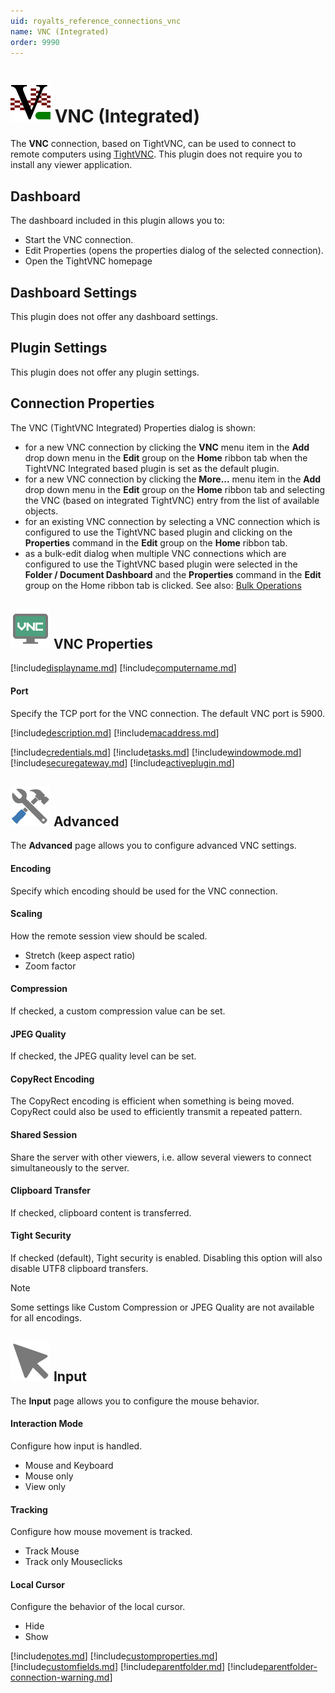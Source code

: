 ```yaml
---
uid: royalts_reference_connections_vnc
name: VNC (Integrated)
order: 9990
---
```


# ![](/r2023/images/RoyalTS/Plugins/Connections/VncTightIntegrated/SVG_PluginIcon_32.svg#img_header) VNC (Integrated)

The **VNC** connection, based on TightVNC, can be used to connect to remote computers using [TightVNC](http://www.tightvnc.com/). This plugin does not require you to install any viewer application.

## Dashboard

The dashboard included in this plugin allows you to:

- Start the VNC connection.
- Edit Properties (opens the properties dialog of the selected connection).
- Open the TightVNC homepage

## Dashboard Settings

This plugin does not offer any dashboard settings.

## Plugin Settings

This plugin does not offer any plugin settings.

## Connection Properties

The VNC (TightVNC Integrated) Properties dialog is shown:

- for a new VNC connection by clicking the **VNC** menu item in the **Add** drop down menu in the **Edit** group on the **Home** ribbon tab when the TightVNC Integrated based plugin is set as the default plugin.
- for a new VNC connection by clicking the **More...** menu item in the **Add** drop down menu in the **Edit** group on the **Home** ribbon tab and selecting the VNC (based on integrated TightVNC) entry from the list of available objects.
- for an existing VNC connection by selecting a VNC connection which is configured to use the TightVNC based plugin and clicking on the **Properties** command in the **Edit** group on the **Home** ribbon tab.
- as a bulk-edit dialog when multiple VNC connections which are configured to use the TightVNC based plugin were selected in the **Folder / Document Dashboard** and the **Properties** command in the **Edit** group on the Home ribbon tab is clicked. See also: [Bulk Operations](xref:royalts_tutorials_bulk)

## ![](/r2023/images/RoyalTS/Plugins/Connections/VncTightIntegrated/SVG_PluginIconConnection_32.svg#img_header) VNC Properties

[!include[displayname.md](~/royalts/_shared/displayname.md)]
[!include[computername.md](~/royalts/_shared/computername.md)]

#### Port

Specify the TCP port for the VNC connection. The default VNC port is 5900.

[!include[description.md](~/royalts/_shared/description.md)]
[!include[macaddress.md](~/royalts/_shared/macaddress.md)]

[!include[credentials.md](~/royalts/_shared/credentials.md)]
[!include[tasks.md](~/royalts/_shared/tasks.md)]
[!include[windowmode.md](~/royalts/_shared/windowmode.md)]
[!include[securegateway.md](~/royalts/_shared/securegateway.md)]
[!include[activeplugin.md](~/royalts/_shared/activeplugin.md)]

## ![](/r2023/images/RoyalTS/Plugins/Connections/VncTightIntegrated/SVG_PageAdvanced_32.svg#img_header) Advanced

The **Advanced** page allows you to configure advanced VNC settings.

#### Encoding

Specify which encoding should be used for the VNC connection.

#### Scaling

How the remote session view should be scaled.

- Stretch (keep aspect ratio)
- Zoom factor

#### Compression

If checked, a custom compression value can be set.

#### JPEG Quality

If checked, the JPEG quality level can be set.

#### CopyRect Encoding

The CopyRect encoding is efficient when something is being moved. CopyRect could also be used to efficiently transmit a repeated pattern.

#### Shared Session

Share the server with other viewers, i.e. allow several viewers to connect simultaneously to the server.

#### Clipboard Transfer

If checked, clipboard content is transferred.

#### Tight Security

If checked (default), Tight security is enabled. Disabling this option will also disable UTF8 clipboard transfers.

> [!Note]
> Some settings like Custom Compression or JPEG Quality are not available for all encodings.

## ![](/r2023/images/RoyalTS/Plugins/Connections/VncTightIntegrated/SVG_PageInput_32.svg#img_header) Input

The **Input** page allows you to configure the mouse behavior.

#### Interaction Mode

Configure how input is handled.

- Mouse and Keyboard
- Mouse only
- View only

#### Tracking

Configure how mouse movement is tracked.

- Track Mouse
- Track only Mouseclicks

#### Local Cursor

Configure the behavior of the local cursor.

- Hide
- Show

[!include[notes.md](~/royalts/_shared/notes.md)]
[!include[customproperties.md](~/royalts/_shared/customproperties.md)]
[!include[customfields.md](~/royalts/_shared/customfields.md)]
[!include[parentfolder.md](~/royalts/_shared/parentfolder.md)]
[!include[parentfolder-connection-warning.md](~/royalts/_shared/parentfolder-connection-warning.md)]
